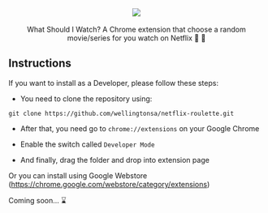   <div align="center" display="flex">
    <Image src="https://raw.githubusercontent.com/wellingtonsa/netflix-roulette/master/assets/icon128.png"/>
  </div>
  <br>
  <div align="center">
    What Should I Watch? A Chrome extension that choose a random movie/series for you watch on Netflix  🎥 🔀
  </div>

 ## Instructions
If you want to install as a Developer, please follow these steps:
- You need to clone the repository using:
```
git clone https://github.com/wellingtonsa/netflix-roulette.git
```
- After that, you need go to `chrome://extensions` on your Google Chrome

- Enable the switch called `Developer Mode`

- And finally, drag the folder and drop into extension page

Or you can install using Google Webstore (https://chrome.google.com/webstore/category/extensions)

Coming soon... ⌛
